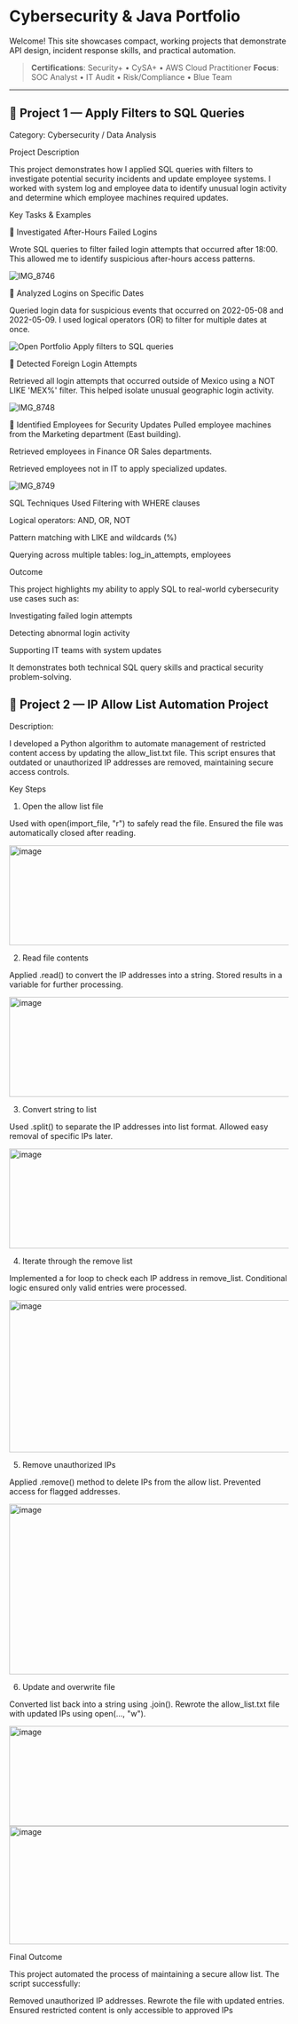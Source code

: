 


# Cybersecurity & Java Portfolio

Welcome! This site showcases compact, working projects that demonstrate API design, incident response skills, and practical automation.

> **Certifications**: Security+ • CySA+ • AWS Cloud Practitioner
> **Focus**: SOC Analyst • IT Audit • Risk/Compliance • Blue Team

---

## 🔹 Project 1 — Apply Filters to SQL Queries


Category: Cybersecurity / Data Analysis



Project Description


This project demonstrates how I applied SQL queries with filters to investigate potential security incidents and update employee systems. I worked with system log and employee data to identify unusual login activity and determine which employee machines required updates.

Key Tasks & Examples


🔹 Investigated After-Hours Failed Logins


Wrote SQL queries to filter failed login attempts that occurred after 18:00. This allowed me to identify suspicious after-hours access patterns.

![IMG_8746](https://github.com/user-attachments/assets/535f7796-d0a5-4faa-a9ca-870ae3ebb7f1)

🔹 Analyzed Logins on Specific Dates


Queried login data for suspicious events that occurred on 2022-05-08 and 2022-05-09. I used logical operators (OR) to filter for multiple dates at once.

![Open Portfolio Apply filters to SQL queries](https://github.com/user-attachments/assets/daa398de-011c-4df7-a575-22c0e9554b71)

🔹 Detected Foreign Login Attempts


Retrieved all login attempts that occurred outside of Mexico using a NOT LIKE 'MEX%' filter. This helped isolate unusual geographic login activity.

![IMG_8748](https://github.com/user-attachments/assets/2ec4d114-be3d-4a70-9341-507504b6377c)

🔹 Identified Employees for Security Updates
Pulled employee machines from the Marketing department (East building).

Retrieved employees in Finance OR Sales departments.

Retrieved employees not in IT to apply specialized updates.



![IMG_8749](https://github.com/user-attachments/assets/4d486891-1caf-42cf-9e48-8a7cdb027977)

SQL Techniques Used
Filtering with WHERE clauses

Logical operators: AND, OR, NOT

Pattern matching with LIKE and wildcards (%)

Querying across multiple tables: log_in_attempts, employees

Outcome


This project highlights my ability to apply SQL to real-world cybersecurity use cases such as:

Investigating failed login attempts

Detecting abnormal login activity

Supporting IT teams with system updates


It demonstrates both technical SQL query skills and practical security problem-solving. 

## 🔹 Project 2 — IP Allow List Automation Project


Description:

I developed a Python algorithm to automate management of restricted content access by updating the allow_list.txt file. This script ensures that outdated or unauthorized IP addresses are removed, maintaining secure access controls.



Key Steps

1. Open the allow list file

Used with open(import_file, "r") to safely read the file.
Ensured the file was automatically closed after reading.


<img width="1026" height="180" alt="image" src="https://github.com/user-attachments/assets/09193e44-1b3f-46cd-9101-cb8f8301956e" />

2. Read file contents



Applied .read() to convert the IP addresses into a string.
Stored results in a variable for further processing.




<img width="1026" height="180" alt="image" src="https://github.com/user-attachments/assets/31c966e6-205f-4ac9-a152-96c99cc1c6da" />




3. Convert string to list



Used .split() to separate the IP addresses into list format.
Allowed easy removal of specific IPs later.




<img width="929" height="180" alt="image" src="https://github.com/user-attachments/assets/3c660d7e-6b42-496a-9a20-2b147c01ff66" />





4. Iterate through the remove list



Implemented a for loop to check each IP address in remove_list.
Conditional logic ensured only valid entries were processed.




<img width="682" height="274" alt="image" src="https://github.com/user-attachments/assets/9850ff7c-89ad-4ff3-a092-832252d7f2f2" />





5. Remove unauthorized IPs



Applied .remove() method to delete IPs from the allow list.
Prevented access for flagged addresses.




<img width="936" height="307" alt="image" src="https://github.com/user-attachments/assets/db275d82-1feb-4fab-b325-053cee75a5d7" />


6. Update and overwrite file

Converted list back into a string using .join().
Rewrote the allow_list.txt file with updated IPs using open(..., "w").




<img width="1052" height="180" alt="image" src="https://github.com/user-attachments/assets/fe0611be-0bbb-402e-b8d3-1d45f6ac5714" />



<img width="710" height="213" alt="image" src="https://github.com/user-attachments/assets/42460fc4-f412-49c3-bcd7-e94cdd61c4c3" />


Final Outcome

This project automated the process of maintaining a secure allow list. The script successfully:

Removed unauthorized IP addresses.
Rewrote the file with updated entries.
Ensured restricted content is only accessible to approved IPs
